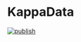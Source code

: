 # KappaData
[![publish](https://github.com/BenediktAlkin/KappaData/actions/workflows/publish.yaml/badge.svg)](https://github.com/BenediktAlkin/KappaData/actions/workflows/publish.yaml)

